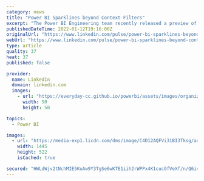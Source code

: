 ```yaml
---
category: news
title: "Power BI Sparklines beyond Context Filters"
excerpt: "The Power BI Engineering team recently released a preview of the much-awaited Table and Matrix visuals' Sparklines feature. Tinkering with it, I quickly needed to override active context filters for the field used in each Sparkline's X-Axis."
publishedDateTime: 2022-01-12T19:16:00Z
originalUrl: "https://www.linkedin.com/pulse/power-bi-sparklines-beyond-context-filters-ahmed-adel/"
webUrl: "https://www.linkedin.com/pulse/power-bi-sparklines-beyond-context-filters-ahmed-adel/"
type: article
quality: 37
heat: 37
published: false

provider:
  name: LinkedIn
  domain: linkedin.com
  images:
    - url: "https://everyday-cc.github.io/powerbi/assets/images/organizations/linkedin.com-50x50.jpg"
      width: 50
      height: 50

topics:
  - Power BI

images:
  - url: "https://media-exp1.licdn.com/dms/image/C4D12AQFVi31BI3Tksg/article-cover_image-shrink_600_2000/0/1642012650506?e=1647475200&v=beta&t=4jS4-VKA1XSUf1sGgwq7-l5KS0F-93mBjPzt4U1eW_4"
    width: 1445
    height: 522
    isCached: true

secured: "HWLdWjv2tNchMIE5KuAw9Y3TgSe6wKTE1iih2rWPPx4K1cucGfVeXf/n/Q6iv2NQ56UBWXlOWLnI9UWthbhcfrB4NnwlYgRdOy22j9tm3sIAGOD9oYDqG5wVXizMeuizcR723EcrrNFb9Xlz7dGkfo7qWP1vtJGyiB9isCDPEX/6znb240qQ+utskEkfSqRAVfgallTJz+2A5Y5QYX0PTY98GaLb46ZacWfLd5pOPxLoSiokAM5MXH67fJYSix+ig1dIZDbB/2v4d2UrNDJvRRkpWSlCX4x57LhkQiKpOvKQWM32DgbKmH01OtoyDG5t/SXfrrFEEKEaOCQZLPmiYNCgk3aa8biJPnswmIM3dOQ=;ACSGeH6LUWs/P5lGglr1og=="
---
```


